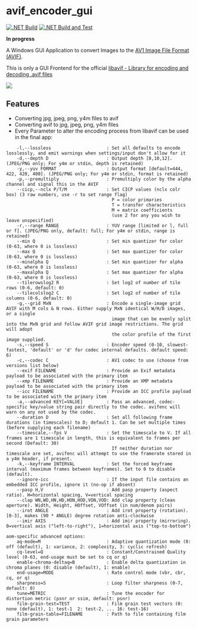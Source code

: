 # avif_encoder_gui

[![.NET Build](https://github.com/dhcgn/avif_encoder_gui/actions/workflows/dotnet_build.yml/badge.svg)](https://github.com/dhcgn/avif_encoder_gui/actions/workflows/dotnet_build.yml)
[![.NET Build and Test](https://github.com/dhcgn/avif_encoder_gui/actions/workflows/dotnet_build_test.yml/badge.svg)](https://github.com/dhcgn/avif_encoder_gui/actions/workflows/dotnet_build_test.yml)

**In progress**

A Windows GUI Application to convert Images to the [AV1 Image File Format (AVIF)](https://en.wikipedia.org/wiki/AV1#AV1_Image_File_Format_(AVIF)).

This is only a GUI Frontend for the official [libavif - Library for encoding and decoding .avif files](https://github.com/AOMediaCodec/libavif)

![](https://s.hdev.io/e0567866-a88b-45ea-bcdc-c63bf456d4e1/R4VrknlPDm.gif)

## Features

- Converting jpg, jpeg, png, y4m files to avif
- Converting avif to jpg, jpeg, png, y4m files
- Every Parameter to alter the encoding process from libavif can be used in the final app:

```
    -l,--lossless                     : Set all defaults to encode losslessly, and emit warnings when settings/input don't allow for it
    -d,--depth D                      : Output depth [8,10,12]. (JPEG/PNG only; For y4m or stdin, depth is retained)
    -y,--yuv FORMAT                   : Output format [default=444, 422, 420, 400]. (JPEG/PNG only; For y4m or stdin, format is retained)
    -p,--premultiply                  : Premultiply color by the alpha channel and signal this in the AVIF
    --cicp,--nclx P/T/M               : Set CICP values (nclx colr box) (3 raw numbers, use -r to set range flag)
                                        P = color primaries
                                        T = transfer characteristics
                                        M = matrix coefficients
                                        (use 2 for any you wish to leave unspecified)
    -r,--range RANGE                  : YUV range [limited or l, full or f]. (JPEG/PNG only, default: full; For y4m or stdin, range is retained)
    --min Q                           : Set min quantizer for color (0-63, where 0 is lossless)
    --max Q                           : Set max quantizer for color (0-63, where 0 is lossless)
    --minalpha Q                      : Set min quantizer for alpha (0-63, where 0 is lossless)
    --maxalpha Q                      : Set max quantizer for alpha (0-63, where 0 is lossless)
    --tilerowslog2 R                  : Set log2 of number of tile rows (0-6, default: 0)
    --tilecolslog2 C                  : Set log2 of number of tile columns (0-6, default: 0)
    -g,--grid MxN                     : Encode a single-image grid AVIF with M cols & N rows. Either supply MxN identical W/H/D images, or a single
                                        image that can be evenly split into the MxN grid and follow AVIF grid image restrictions. The grid will adopt
                                        the color profile of the first image supplied.
    -s,--speed S                      : Encoder speed (0-10, slowest-fastest, 'default' or 'd' for codec internal defaults. default speed: 6)
    -c,--codec C                      : AV1 codec to use (choose from versions list below)
    --exif FILENAME                   : Provide an Exif metadata payload to be associated with the primary item
    --xmp FILENAME                    : Provide an XMP metadata payload to be associated with the primary item
    --icc FILENAME                    : Provide an ICC profile payload to be associated with the primary item
    -a,--advanced KEY[=VALUE]         : Pass an advanced, codec-specific key/value string pair directly to the codec. avifenc will warn on any not used by the codec.
    --duration D                      : Set all following frame durations (in timescales) to D; default 1. Can be set multiple times (before supplying each filename)
    --timescale,--fps V               : Set the timescale to V. If all frames are 1 timescale in length, this is equivalent to frames per second (Default: 30)
                                        If neither duration nor timescale are set, avifenc will attempt to use the framerate stored in a y4m header, if present.
    -k,--keyframe INTERVAL            : Set the forced keyframe interval (maximum frames between keyframes). Set to 0 to disable (default).
    --ignore-icc                      : If the input file contains an embedded ICC profile, ignore it (no-op if absent)
    --pasp H,V                        : Add pasp property (aspect ratio). H=horizontal spacing, V=vertical spacing
    --clap WN,WD,HN,HD,HON,HOD,VON,VOD: Add clap property (clean aperture). Width, Height, HOffset, VOffset (in num/denom pairs)
    --irot ANGLE                      : Add irot property (rotation). [0-3], makes (90 * ANGLE) degree rotation anti-clockwise
    --imir AXIS                       : Add imir property (mirroring). 0=vertical axis ("left-to-right"), 1=horizontal axis ("top-to-bottom")

aom-specific advanced options:
    aq-mode=M                         : Adaptive quantization mode (0: off (default), 1: variance, 2: complexity, 3: cyclic refresh)
    cq-level=Q                        : Constant/Constrained Quality level (0-63, end-usage must be set to cq or q)
    enable-chroma-deltaq=B            : Enable delta quantization in chroma planes (0: disable (default), 1: enable)
    end-usage=MODE                    : Rate control mode (vbr, cbr, cq, or q)
    sharpness=S                       : Loop filter sharpness (0-7, default: 0)
    tune=METRIC                       : Tune the encoder for distortion metric (psnr or ssim, default: psnr)
    film-grain-test=TEST              : Film grain test vectors (0: none (default), 1: test-1  2: test-2, ... 16: test-16)
    film-grain-table=FILENAME         : Path to file containing film grain parameters
```
